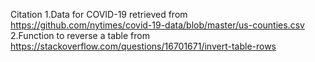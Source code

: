 Citation
1.Data for COVID-19 retrieved from https://github.com/nytimes/covid-19-data/blob/master/us-counties.csv
2.Function to reverse a table from https://stackoverflow.com/questions/16701671/invert-table-rows
